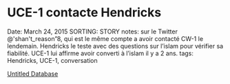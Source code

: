 # UCE-1 contacte Hendricks

Date: March 24, 2015
SORTING: STORY
notes: sur le Twitter @'shan't_reason”8, qui est le même compte a avoir contacté CW-1 le lendemain.
Hendricks le teste avec des questions sur l’islam pour vérifier sa fiabilité. UCE-1 lui affirme avoir converti à l’islam il y a 2 ans.
tags: Hendricks, UCE-1, conversation

[Untitled Database](UCE-1%20contacte%20Hendricks%20c98d4740873a4e55a486589f841a9095/Untitled%20Database%2077c4dfaa985d4a49a26327c98b812761.csv)